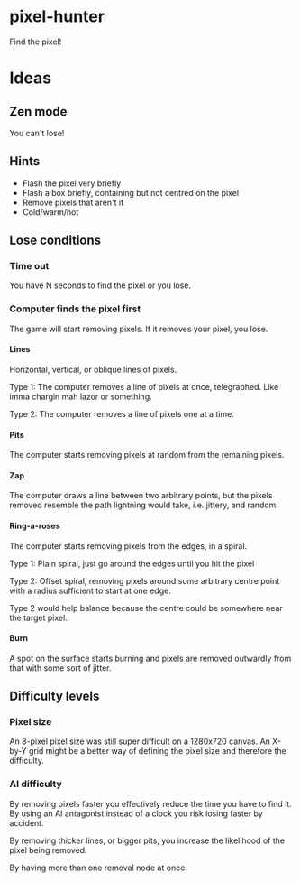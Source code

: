 # pixel-hunter
Find the pixel!

# Ideas

## Zen mode

You can't lose!

## Hints

* Flash the pixel very briefly
* Flash a box briefly, containing but not centred on the pixel
* Remove pixels that aren't it
* Cold/warm/hot

## Lose conditions

### Time out

You have N seconds to find the pixel or you lose.

### Computer finds the pixel first

The game will start removing pixels. If it removes your pixel, you lose.

#### Lines

Horizontal, vertical, or oblique lines of pixels.

Type 1: The computer removes a line of pixels at once, telegraphed. Like imma chargin mah lazor or something.

Type 2: The computer removes a line of pixels one at a time.

#### Pits

The computer starts removing pixels at random from the remaining pixels.

#### Zap

The computer draws a line between two arbitrary points, but the pixels removed resemble the path lightning would take, i.e. jittery, and random.

#### Ring-a-roses

The computer starts removing pixels from the edges, in a spiral.

Type 1: Plain spiral, just go around the edges until you hit the pixel

Type 2: Offset spiral, removing pixels around some arbitrary centre point with a radius sufficient to start at one edge.

Type 2 would help balance because the centre could be somewhere near the target pixel.

#### Burn

A spot on the surface starts burning and pixels are removed outwardly from that with some sort of jitter.

## Difficulty levels

### Pixel size

An 8-pixel pixel size was still super difficult on a 1280x720 canvas. An X-by-Y grid might be a better way of defining the pixel size and therefore the difficulty.

### AI difficulty

By removing pixels faster you effectively reduce the time you have to find it. By using an AI antagonist instead of a clock you risk losing faster by accident.

By removing thicker lines, or bigger pits, you increase the likelihood of the pixel being removed.

By having more than one removal node at once.
